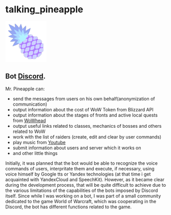 #  talking_pineapple 

![logo](https://github.com/l0mak/talking_pineapple/blob/master/logo.png)

##  Bot [Discord](https://discordapp.com/).

Mr. Pineapple can:
* send the messages from users on his own behalf(anonymization of communication)
* output information about the cost of WoW Token from Blizzard API
* output information about the stages of fronts and active local quests from [WoWhead](http://wowhead.com/)
* output useful links related to classes, mechanics of bosses and others related to WoW
* work with the list of raiders (create, edit and clear by user commands)
* play music from [Youtube](https://www.youtube.com/)
* submit information about users and server which it works on
* and other little things

Initially, it was planned that the bot would be able to recognize the voice commands of users, interpritate them and execute, if necessary, using voice himself by Google tts or Yandex technologies (at that time i get acquainted with YandexCloud and SpeechKit). However, as it became clear during the development process, that will be quite difficult to achieve due to the various limitations of the capabilities of the bots imposed by Discord itself. Since while I was working on a bot, I was part of a small community dedicated to the game World of Warcraft, which was cooperating in the Discord, the bot has different functions related to the game.

